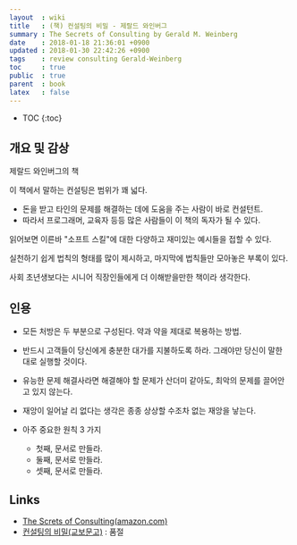 ```yaml
---
layout  : wiki
title   : (책) 컨설팅의 비밀 - 제랄드 와인버그
summary : The Secrets of Consulting by Gerald M. Weinberg
date    : 2018-01-18 21:36:01 +0900
updated : 2018-01-30 22:42:26 +0900
tags    : review consulting Gerald-Weinberg
toc     : true
public  : true
parent  : book
latex   : false
---
```

* TOC
{:toc}

## 개요 및 감상

제랄드 와인버그의 책

이 책에서 말하는 컨설팅은 범위가 꽤 넓다.

* 돈을 받고 타인의 문제를 해결하는 데에 도움을 주는 사람이 바로 컨설턴트.
* 따라서 프로그래머, 교육자 등등 많은 사람들이 이 책의 독자가 될 수 있다.

읽어보면 이른바 "소프트 스킬"에 대한 다양하고 재미있는 예시들을 접할 수 있다.

실천하기 쉽게 법칙의 형태를 많이 제시하고, 마지막에 법칙들만 모아놓은 부록이 있다.

사회 초년생보다는 시니어 직장인들에게 더 이해받을만한 책이라 생각한다.

## 인용

* 모든 처방은 두 부분으로 구성된다. 약과 약을 제대로 복용하는 방법.
* 반드시 고객들이 당신에게 충분한 대가를 지불하도록 하라. 그래야만 당신이 말한 대로 실행할 것이다.
* 유능한 문제 해결사라면 해결해야 할 문제가 산더미 같아도, 최악의 문제를 끌어안고 있지 않는다.
* 재앙이 일어날 리 없다는 생각은 종종 상상할 수조차 없는 재앙을 낳는다.

* 아주 중요한 원칙 3 가지
    * 첫째, 문서로 만들라.
    * 둘째, 문서로 만들라.
    * 셋째, 문서로 만들라.

## Links

* [The Screts of Consulting(amazon.com)](https://www.amazon.com/Secrets-Consulting-Gerald-M-Weinberg/dp/B00F0ZZQOK )
* [컨설팅의 비밀(교보문고)](http://www.kyobobook.co.kr/product/detailViewKor.laf?ejkGb=KOR&mallGb=KOR&barcode=9788991268005&orderClick=LAG&Kc=) : 품절
